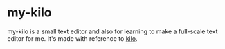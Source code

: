 # my-kilo

my-kilo is a small text editor and also for learning to make a full-scale text editor for me. It's made with reference to [kilo](https://github.com/antirez/kilo).
